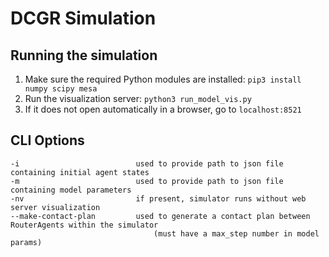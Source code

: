 # DCGR Simulation

## Running the simulation
1. Make sure the required Python modules are installed: `pip3 install numpy scipy mesa`
2. Run the visualization server: `python3 run_model_vis.py`
3. If it does not open automatically in a browser, go to `localhost:8521`

## CLI Options

```
-i                          used to provide path to json file containing initial agent states
-m                          used to provide path to json file containing model parameters
-nv                         if present, simulator runs without web server visualization
--make-contact-plan         used to generate a contact plan between RouterAgents within the simulator
                                (must have a max_step number in model params)
```